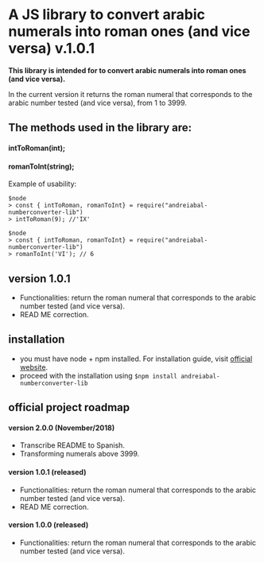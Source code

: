 # A JS library to convert arabic numerals into roman ones (and vice versa) v.1.0.1

**This library is intended for to convert arabic numerals into roman ones (and vice versa).**

In the current version it returns the roman numeral that corresponds to the arabic number tested (and vice versa), from 1 to 3999.

## The methods used in the library are:

#### **intToRoman(int);**
#### **romanToInt(string);**

Example of usability:

```
$node
> const { intToRoman, romanToInt} = require("andreiabal-numberconverter-lib")
> intToRoman(9); //'IX'

$node
> const { intToRoman, romanToInt} = require("andreiabal-numberconverter-lib")
> romanToInt('VI'); // 6
```

## version 1.0.1

- Functionalities: return the roman numeral that corresponds to the arabic number tested (and vice versa).
- READ ME correction. 

## installation

- you must have node + npm installed. For installation guide, visit [official website](https://www.npmjs.com/get-npm).
- proceed with the installation using `$npm install andreiabal-numberconverter-lib`


## official project roadmap


#### version 2.0.0 (November/2018)
- Transcribe README to Spanish.
- Transforming numerals above 3999.

#### version 1.0.1 (released)
- Functionalities: return the roman numeral that corresponds to the arabic number tested (and vice versa).
- READ ME correction. 

#### version 1.0.0 (released)
- Functionalities: return the roman numeral that corresponds to the arabic number tested (and vice versa).

